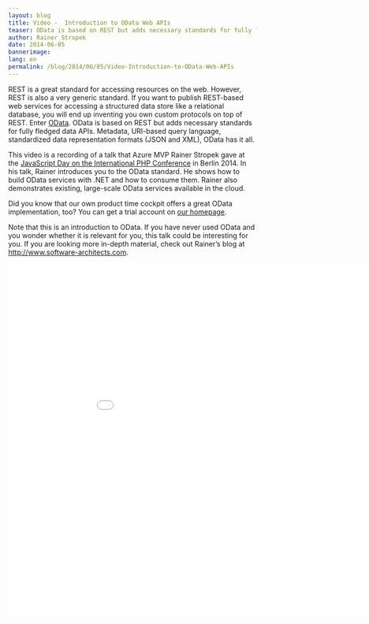 ```yaml
---
layout: blog
title: Video -  Introduction to OData Web APIs
teaser: OData is based on REST but adds necessary standards for fully fledged data APIs. Metadata, URI-based query language, standardized data representation formats (JSON and XML), OData has it all.  This is an introduction to OData. If you have never used OData and you wonder whether it is relevant for you, this talk could be interesting for you.
author: Rainer Stropek
date: 2014-06-05
bannerimage: 
lang: en
permalink: /blog/2014/06/05/Video-Introduction-to-OData-Web-APIs
---
```


<p>REST is a great standard for accessing resources on the web. However, REST is also a very generic standard. If you want to publish REST-based web services for accessing a structured data store like a relational database, you will end up inventing you own custom protocols on top of REST. Enter <a href="http://www.odata.org" target="_blank">OData</a>. OData is based on REST but adds necessary standards for fully fledged data APIs. Metadata, URI-based query language, standardized data representation formats (JSON and XML), OData has it all.</p><p>This video is a recording of a talk that Azure MVP Rainer Stropek gave at the <a href="http://phpconference.com/2014se/en/special-days/javascript-day" target="_blank">JavaScript Day on the International PHP Conference</a> in Berlin 2014. In his talk, Rainer introduces you to the OData standard. He shows how to build OData services with .NET and how to consume them. Rainer also demonstrates existing, large-scale OData services available in the cloud.</p><p class="showcase">Did you know that our own product time cockpit offers a great OData implementation, too? You can get a trial account on <a href="~/create-trial-account" target="_blank">our homepage</a>.</p><p>Note that this is an introduction to OData. If you have never used OData and you wonder whether it is relevant for you, this talk could be interesting for you. If you are looking more in-depth material, check out Rainer’s blog at <a href="http://www.software-architects.com" target="_blank">http://www.software-architects.com</a>.</p><div class="videoWrapper">
  <iframe width="960" height="720" src="//www.youtube.com/embed/z06bl_K6Ckc?rel=0" frameborder="0" allowfullscreen="allowfullscreen"></iframe>
</div>